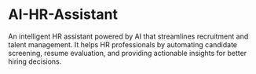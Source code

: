 # AI-HR-Assistant
An intelligent HR assistant powered by AI that streamlines recruitment and talent management. It helps HR professionals by automating candidate screening, resume evaluation, and providing actionable insights for better hiring decisions.
